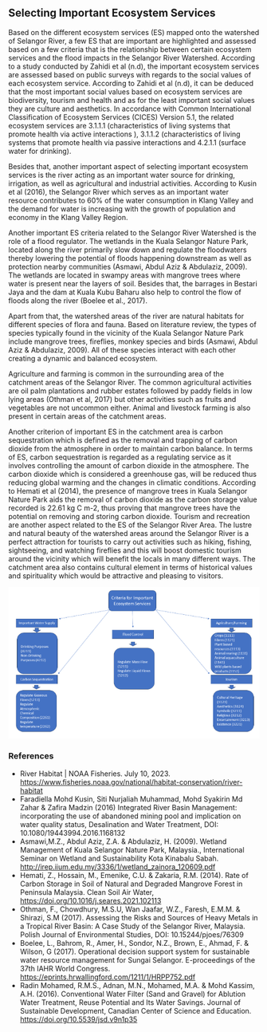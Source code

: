 ## Selecting Important Ecosystem Services

Based on the different ecosystem services (ES) mapped onto the watershed of Selangor River, a few ES that are important are highlighted and assessed based on a few criteria that is the relationship between certain ecosystem services and the flood impacts in the Selangor River Watershed. According to a study conducted by Zahidi et al (n.d), the important ecosystem services are assessed based on public surveys with regards to the social values of each ecosystem service. According to Zahidi et al (n.d), it can be deduced that the most important social values based on ecosystem services are biodiversity, tourism and health and as for the least important social values they are culture and aesthetics. In accordance with Common International Classification of Ecosystem Services (CICES) Version 5.1, the related ecosystem services are 3.1.1.1 (characteristics of living systems that promote health via active interactions ), 3.1.1.2 (characteristics of living systems that promote health via passive interactions and 4.2.1.1 (surface water for drinking).

Besides that, another important aspect of selecting important ecosystem services is  the river acting as an important water source for drinking, irrigation, as well as agricultural and industrial activities.  According to Kusin et al (2016), the Selangor River which serves as an important water resource contributes to 60% of the water consumption in Klang Valley and the demand for water is increasing with the growth of population and economy in the Klang Valley Region.

Another important ES criteria related to the Selangor River Watershed is the role of a flood regulator. The wetlands in the Kuala Selangor Nature Park, located along the river primarily slow down and regulate the floodwaters thereby lowering the potential of floods happening downstream as well as protection nearby communities (Asmawi, Abdul Aziz & Abdulaziz, 2009). The wetlands are located in swampy areas with mangrove trees where water is present near the layers of soil. Besides that, the barrages in Bestari Jaya and the dam at Kuala Kubu Baharu also help to control the flow of floods along the river (Boelee et al., 2017).

Apart from that, the watershed areas of the river are natural habitats for different species of flora and fauna. Based on literature review, the types of species typically found in the vicinity of the Kuala Selangor Nature Park include mangrove trees, fireflies, monkey species and birds (Asmawi, Abdul Aziz & Abdulaziz, 2009). All of these species interact with each other creating a dynamic and balanced ecosystem.

Agriculture and farming  is common in the surrounding area of the catchment areas of the Selangor River. The common agricultural activities are oil palm plantations and rubber estates followed by paddy fields in low lying areas (Othman et al, 2017) but other activities such as fruits and vegetables are not uncommon either. Animal and livestock farming is also present in certain areas of the catchment areas.

Another criterion of important ES in the catchment area is carbon sequestration which is defined as the removal and trapping of carbon dioxide from the atmosphere in order to maintain carbon balance. In terms of ES, carbon sequestration is regarded as a regulating service as it involves controlling the amount of carbon dioxide in the atmosphere. The carbon dioxide which is considered a greenhouse gas, will be reduced thus reducing global warming and the changes in climatic conditions. According to Hemati et al (2014), the presence of mangrove trees in Kuala Selangor Nature Park aids the removal of carbon dioxide as the carbon storage value recorded is 22.61 kg C m-2, thus proving that mangrove trees have the potential on removing and storing carbon dioxide. 
Tourism and recreation are another aspect related to the ES of the Selangor River Area. The lustre and natural beauty of the watershed areas around the Selangor River is a perfect attraction for tourists to carry out activities such as hiking, fishing, sightseeing, and watching fireflies and this will boost domestic tourism around the vicinity which will benefit the locals in many different ways. The catchment area also contains cultural element in terms of historical values and spirituality which would be attractive and pleasing to visitors.

![Ecosystem methodology](ecosystem-methodology.png)

### References

* River Habitat | NOAA Fisheries. July 10, 2023. https://www.fisheries.noaa.gov/national/habitat-conservation/river-habitat
* Faradiella Mohd Kusin, Siti Nurjaliah Muhammad, Mohd Syakirin Md Zahar & Zafira Madzin (2016) Integrated River Basin Management: incorporating the use of abandoned mining pool and implication on water quality status, Desalination and Water Treatment, DOI: 10.1080/19443994.2016.1168132
* Asmawi,M.Z., Abdul Aziz, Z.A. & Abdulaziz, H. (2009). Wetland Management of Kuala Selangor Nature Park, Malaysia., International Seminar on Wetland and Sustainability Kota Kinabalu Sabah. http://irep.iium.edu.my/3336/1/wetland_zainora_120609.pdf 
* Hemati, Z., Hossain, M., Emenike, C.U. & Zakaria, R.M. (2014). Rate of Carbon Storage in Soil of Natural and Degraded Mangrove Forest in Peninsula Malaysia. Clean Soil Air Water, https://doi.org/10.1016/j.seares.2021.102113
* Othman, F., Chowdhury, M.S.U, Wan Jaafar, W.Z., Faresh, E.M.M. & Shirazi, S.M (2017). Assessing the Risks and Sources of Heavy Metals in a Tropical River Basin: A Case Study of the Selangor River, Malaysia. Polish Journal of Environmental Studies, DOI: 10.15244/pjoes/76309
* Boelee, L., Bahrom, R., Amer, H., Sondor, N.Z., Brown, E., Ahmad, F. & Wilson, G (2017). Operational decision support system for sustainable water resource management for Sungai Selangor. E-proceedings of the 37th IAHR World Congress. https://eprints.hrwallingford.com/1211/1/HRPP752.pdf
* Radin Mohamed, R.M.S., Adnan, M.N., Mohamed, M.A. & Mohd Kassim, A.H. (2016). Conventional Water Filter (Sand and Gravel) for Ablution Water Treatment, Reuse Potential and Its Water Savings. Journal of Sustainable Development, Canadian Center of Science and Education.                                           https://doi.org/10.5539/jsd.v9n1p35